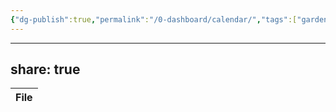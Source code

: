 ```yaml
---
{"dg-publish":true,"permalink":"/0-dashboard/calendar/","tags":["gardenEntry"]}
---
```


---
share: true
---
| File |
| ---- |

